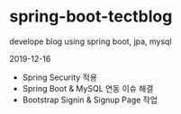 # spring-boot-tectblog
develope blog using spring boot, jpa, mysql


2019-12-16
  - Spring Security 적용
  - Spring Boot & MySQL 연동 이슈 해결
  - Bootstrap Signin & Signup Page 작업
  
 
